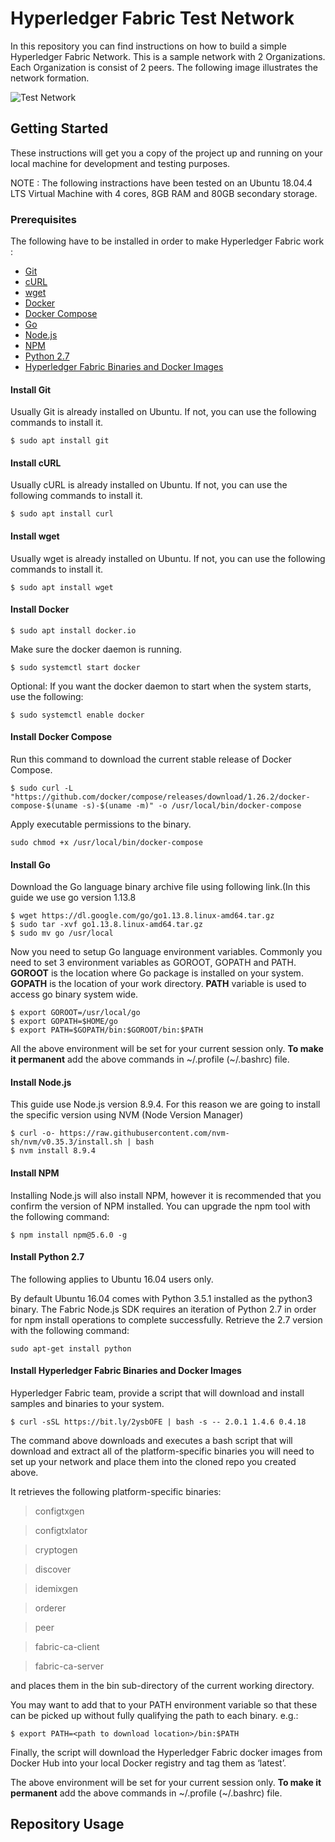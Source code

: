 # Hyperledger Fabric Test Network

In this repository you can find instructions on how to build a simple Hyperledger Fabric Network. This is a sample network with 2 Organizations. Each Organization is consist of 2 peers. The following image illustrates the network formation. 

![Test Network](https://imgur.com/XfyRKTd.png)

## Getting Started

These instructions will get you a copy of the project up and running on your local machine for development and testing purposes.

NOTE : The following instractions have been tested on an Ubuntu 18.04.4 LTS Virtual Machine with 4 cores, 8GB RAM and 80GB secondary storage. 

### Prerequisites

The following have to be installed in order to make Hyperledger Fabric work : 

* [Git](https://github.com/Erodotos/Hyperledger-Fabric-Network/blob/master/README.md#install-git)
* [cURL](https://github.com/Erodotos/Hyperledger-Fabric-Network/blob/master/README.md#install-curl)
* [wget](https://github.com/Erodotos/Hyperledger-Fabric-Network/blob/master/README.md#install-wget)
* [Docker](https://github.com/Erodotos/Hyperledger-Fabric-Network/blob/master/README.md#install-docker)
* [Docker Compose](https://github.com/Erodotos/Hyperledger-Fabric-Network/blob/master/README.md#install-compose)
* [Go](https://github.com/Erodotos/Hyperledger-Fabric-Network/blob/master/README.md#install-go)
* [Node.js](https://github.com/Erodotos/Hyperledger-Fabric-Network/blob/master/README.md#install-nodejs)
* [NPM](https://github.com/Erodotos/Hyperledger-Fabric-Network/blob/master/README.md#install-npm)
* [Python 2.7](https://github.com/Erodotos/Hyperledger-Fabric-Network/blob/master/README.md#install-python-27)
* [Hyperledger Fabric Binaries and Docker Images](https://github.com/Erodotos/Hyperledger-Fabric-Network/blob/master/README.md#install-hyperledger-fabric-binaries-and-docker-images)

#### Install Git

Usually Git is already installed on Ubuntu. If not, you can use the following commands to install it. 

```
$ sudo apt install git
```

#### Install cURL

Usually cURL is already installed on Ubuntu. If not, you can use the following commands to install it.

```
$ sudo apt install curl
```
#### Install wget

Usually wget is already installed on Ubuntu. If not, you can use the following commands to install it.

```
$ sudo apt install wget
```

#### Install Docker

```
$ sudo apt install docker.io
```

Make sure the docker daemon is running.

```
$ sudo systemctl start docker
```

Optional: If you want the docker daemon to start when the system starts, use the following:

```
$ sudo systemctl enable docker
```

#### Install Docker Compose

Run this command to download the current stable release of Docker Compose.

```
$ sudo curl -L "https://github.com/docker/compose/releases/download/1.26.2/docker-compose-$(uname -s)-$(uname -m)" -o /usr/local/bin/docker-compose
```

Apply executable permissions to the binary.

```
sudo chmod +x /usr/local/bin/docker-compose
```

#### Install Go

Download the Go language binary archive file using following link.(In this guide we use go version 1.13.8

```
$ wget https://dl.google.com/go/go1.13.8.linux-amd64.tar.gz
$ sudo tar -xvf go1.13.8.linux-amd64.tar.gz
$ sudo mv go /usr/local
```

Now you need to setup Go language environment variables. Commonly you need to set 3 environment variables as GOROOT, GOPATH and PATH. **GOROOT** is the location where Go package is installed on your system. **GOPATH** is the location of your work directory. **PATH** variable is used to access go binary system wide.

```
$ export GOROOT=/usr/local/go
$ export GOPATH=$HOME/go
$ export PATH=$GOPATH/bin:$GOROOT/bin:$PATH
```

All the above environment will be set for your current session only. **To make it permanent** add the above commands in \~/.profile (\~/.bashrc) file.

#### Install Node.js

This guide use Node.js version 8.9.4. For this reason we are going to install the specific version using NVM (Node Version Manager)

```
$ curl -o- https://raw.githubusercontent.com/nvm-sh/nvm/v0.35.3/install.sh | bash
$ nvm install 8.9.4
```

#### Install NPM

Installing Node.js will also install NPM, however it is recommended that you confirm the version of NPM installed. You can upgrade the npm tool with the following command:

```
$ npm install npm@5.6.0 -g
```

#### Install Python 2.7

The following applies to Ubuntu 16.04 users only.

By default Ubuntu 16.04 comes with Python 3.5.1 installed as the python3 binary. The Fabric Node.js SDK requires an iteration of Python 2.7 in order for npm install operations to complete successfully. Retrieve the 2.7 version with the following command:

```
sudo apt-get install python
```

#### Install Hyperledger Fabric Binaries and Docker Images

Hyperledger Fabric team, provide a script that will download and install samples and binaries to your system.

```
$ curl -sSL https://bit.ly/2ysbOFE | bash -s -- 2.0.1 1.4.6 0.4.18
```

The command above downloads and executes a bash script that will download and extract all of the platform-specific binaries you will need to set up your network and place them into the cloned repo you created above. 

It retrieves the following platform-specific binaries:

> configtxgen

> configtxlator

> cryptogen

> discover

> idemixgen

> orderer

> peer

> fabric-ca-client

> fabric-ca-server

and places them in the bin sub-directory of the current working directory.

You may want to add that to your PATH environment variable so that these can be picked up without fully qualifying the path to each binary. e.g.:

```
$ export PATH=<path to download location>/bin:$PATH
```

Finally, the script will download the Hyperledger Fabric docker images from Docker Hub into your local Docker registry and tag them as ‘latest’.

The above environment will be set for your current session only. **To make it permanent** add the above commands in \~/.profile (\~/.bashrc) file.

## Repository Usage

